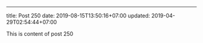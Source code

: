 ---
title: Post 250
date: 2019-08-15T13:50:16+07:00
updated: 2019-04-29T02:54:44+07:00

This is content of post 250